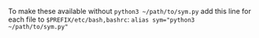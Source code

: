 To make these available without `python3 ~/path/to/sym.py` add this line for each file to `$PREFIX/etc/bash,bashrc`:
`alias sym="python3 ~/path/to/sym.py"`
